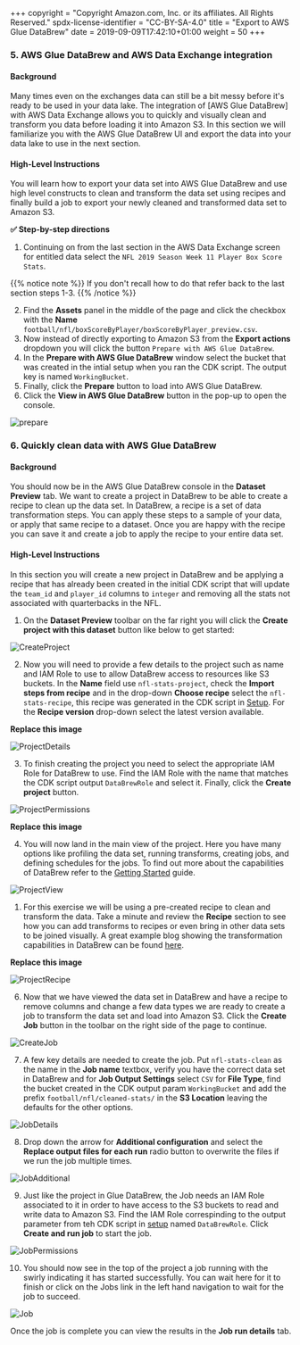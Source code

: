 +++
copyright = "Copyright Amazon.com, Inc. or its affiliates. All Rights Reserved."
spdx-license-identifier = "CC-BY-SA-4.0"
title = "Export to AWS Glue DataBrew"
date = 2019-09-09T17:42:10+01:00
weight = 50
+++

### 5. AWS Glue DataBrew and AWS Data Exchange integration

#### Background

Many times even on the exchanges data can still be a bit messy before it's ready to be used in your data lake. The integration of [AWS Glue DataBrew] with AWS Data Exchange allows you to quickly and visually clean and transform you data before loading it into Amazon S3. In this section we will familiarize you with the AWS Glue DataBrew UI and export the data into your data lake to use in the next section.

#### High-Level Instructions

You will learn how to export your data set into AWS Glue DataBrew and use high level constructs to clean and transform the data set using recipes and finally build a job to export your newly cleaned and transformed data set to Amazon S3.

**:white_check_mark: Step-by-step directions**

1. Continuing on from the last section in the AWS Data Exchange screen for entitled data select the `NFL 2019 Season Week 11 Player Box Score Stats`.

{{% notice note %}}
If you don't recall how to do that refer back to the last section steps 1-3.
{{% /notice %}}

2. Find the **Assets** panel in the middle of the page and click the checkbox with the **Name** `football/nfl/boxScoreByPlayer/boxScoreByPlayer_preview.csv`.
3. Now instead of directly exporting to Amazon S3 from the **Export actions** dropdown you will click the button `Prepare with AWS Glue DataBrew`.
4. In the **Prepare with AWS Glue DataBrew** window select the bucket that was created in the intial setup when you ran the CDK script. The output key is named `WorkingBucket`.
5. Finally, click the **Prepare** button to load into AWS Glue DataBrew.
6. Click the **View in AWS Glue DataBrew** button in the pop-up to open the console.

![prepare](/images/data-exchange-prepare.png)

### 6. Quickly clean data with AWS Glue DataBrew

#### Background

You should now be in the AWS Glue DataBrew console in the **Dataset Preview** tab. We want to create a project in DataBrew to be able to create a recipe to clean up the data set. In DataBrew, a recipe is a set of data transformation steps. You can apply these steps to a sample of your data, or apply that same recipe to a dataset. Once you are happy with the recipe you can save it and create a job to apply the recipe to your entire data set. 

#### High-Level Instructions

In this section you will create a new project in DataBrew and be applying a recipe that has already been created in the initial CDK script that will update the `team_id` and `player_id` columns to `integer` and removing all the stats not associated with quarterbacks in the NFL.

1. On the **Dataset Preview** toolbar on the far right you will click the **Create project with this dataset** button like below to get started:

![CreateProject](/images/databrew-create-project.png)

2. Now you will need to provide a few details to the project such as name and IAM Role to use to allow DataBrew access to resources like S3 buckets. In the **Name** field use `nfl-stats-project`, check the **Import steps from recipe** and in the drop-down **Choose recipe** select the `nfl-stats-recipe`, this recipe was generated in the CDK script in [Setup][setup]. For the **Recipe version** drop-down select the latest version available.

**Replace this image**

![ProjectDetails](/images/databrew-project-details.png)

3. To finish creating the project you need to select the appropriate IAM Role for DataBrew to use. Find the IAM Role with the name that matches the CDK script output `DataBrewRole` and select it. Finally, click the **Create project** button.

![ProjectPermissions](/images/databrew-project-permissions.png)

**Replace this image**

4. You will now land in the main view of the project. Here you have many options like profiling the data set, running transforms, creating jobs, and defining schedules for the jobs. To find out more about the capabilities of DataBrew refer to the [Getting Started][getting-started] guide.  

![ProjectView](/images/databrew-project-view.png)

1. For this exercise we will be using a pre-created recipe to clean and transform the data. Take a minute and review the **Recipe** section to see how you can add transforms to recipes or even bring in other data sets to be joined visually. A great example blog showing the transformation capabilities in DataBrew can be found [here][transforms].

**Replace this image**

![ProjectRecipe](/images/databrew-project-recipe.png)

6. Now that we have viewed the data set in DataBrew and have a recipe to remove columns and change a few data types we are ready to create a job to transform the data set and load into Amazon S3. Click the **Create Job** button in the toolbar on the right side of the page to continue. 

![CreateJob](/images/databrew-create-job.png)

7. A few key details are needed to create the job. Put `nfl-stats-clean` as the name in the **Job name** textbox, verify you have the correct data set in DataBrew and for **Job Output Settings** select `CSV` for **File Type**,  find the bucket created in the CDK output param `WorkingBucket` and add the prefix `football/nfl/cleaned-stats/` in the **S3 Location** leaving the defaults for the other options.

![JobDetails](/images/databrew-job-details.png)

8. Drop down the arrow for **Additional configuration** and select the **Replace output files for each run** radio button to overwrite the files if we run the job multiple times.

![JobAdditional](/images/databrew-job-addl-config.png)

9. Just like the project in Glue DataBrew, the Job needs an IAM Role associated to it in order to have access to the S3 buckets to read and write data to Amazon S3. Find the IAM Role correspinding to the output parameter from teh CDK script in [setup][setup] named `DataBrewRole`. Click **Create and run job** to start the job.

![JobPermissions](/images/databrew-job-permissions.png)

10. You should now see in the top of the project a job running with the swirly indicating it has started successfully. You can wait here for it to finish or click on the Jobs link in the left hand navigation to wait for the job to succeed.

![Job](/images/databrew-job-running.png)

Once the job is complete you can view the results in the **Job run details** tab.

[setup]: /setup
[getting-started]: https://docs.aws.amazon.com/databrew/latest/dg/getting-started.html
[transforms]: https://aws.amazon.com/blogs/big-data/7-most-common-data-preparation-transformations-in-aws-glue-databrew/